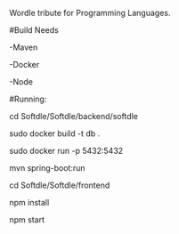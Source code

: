 Wordle tribute for Programming Languages.

#Build Needs
 
 -Maven
 
 -Docker
 
 -Node
 
#Running:
  
cd Softdle/Softdle/backend/softdle

  sudo docker build -t db .
  
  sudo docker run -p 5432:5432
  
  mvn spring-boot:run
  
cd Softdle/Softdle/frontend

  npm install
  
  npm start
